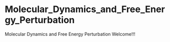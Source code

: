 # Molecular_Dynamics_and_Free_Energy_Perturbation
Molecular Dynamics and Free Energy Perturbation
Welcome!!!



